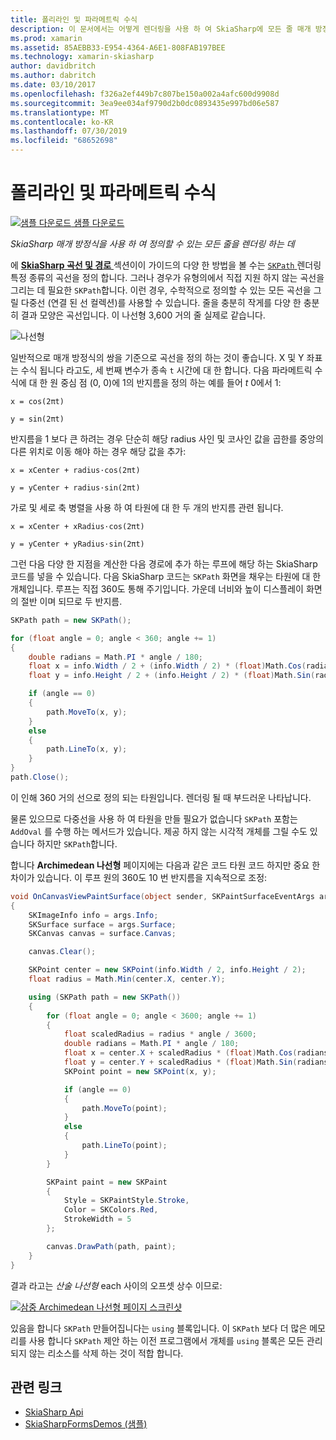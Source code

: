 ```yaml
---
title: 폴리라인 및 파라메트릭 수식
description: 이 문서에서는 어떻게 렌더링을 사용 하 여 SkiaSharp에 모든 줄 매개 방정식을 사용 하 여 정의할 수 있습니다 하 고 샘플 코드를 사용 하 여이 보여 줍니다.
ms.prod: xamarin
ms.assetid: 85AEBB33-E954-4364-A6E1-808FAB197BEE
ms.technology: xamarin-skiasharp
author: davidbritch
ms.author: dabritch
ms.date: 03/10/2017
ms.openlocfilehash: f326a2ef449b7c807be150a002a4afc600d9908d
ms.sourcegitcommit: 3ea9ee034af9790d2b0dc0893435e997bd06e587
ms.translationtype: MT
ms.contentlocale: ko-KR
ms.lasthandoff: 07/30/2019
ms.locfileid: "68652698"
---
```

# <a name="polylines-and-parametric-equations"></a>폴리라인 및 파라메트릭 수식

[![샘플 다운로드](~/media/shared/download.png) 샘플 다운로드](https://docs.microsoft.com/samples/xamarin/xamarin-forms-samples/skiasharpforms-demos)

_SkiaSharp 매개 방정식을 사용 하 여 정의할 수 있는 모든 줄을 렌더링 하는 데_

에 [ **SkiaSharp 곡선 및 경로** ](../curves/index.md) 섹션이이 가이드의 다양 한 방법을 볼 수는 [ `SKPath` ](xref:SkiaSharp.SKPath) 렌더링 특정 종류의 곡선을 정의 합니다. 그러나 경우가 유형의에서 직접 지원 하지 않는 곡선을 그리는 데 필요한 `SKPath`합니다. 이런 경우, 수학적으로 정의할 수 있는 모든 곡선을 그릴 다중선 (연결 된 선 컬렉션)를 사용할 수 있습니다. 줄을 충분히 작게를 다양 한 충분히 결과 모양은 곡선입니다. 이 나선형 3,600 거의 줄 실제로 같습니다.

![](polylines-images/spiralexample.png "나선형")

일반적으로 매개 방정식의 쌍을 기준으로 곡선을 정의 하는 것이 좋습니다. X 및 Y 좌표는 수식 됩니다 라고도, 세 번째 변수가 종속 `t` 시간에 대 한 합니다. 다음 파라메트릭 수식에 대 한 원 중심 점 (0, 0)에 1의 반지름을 정의 하는 예를 들어 *t* 0에서 1:

`x = cos(2πt)`

`y = sin(2πt)`

 반지름을 1 보다 큰 하려는 경우 단순히 해당 radius 사인 및 코사인 값을 곱한를 중앙의 다른 위치로 이동 해야 하는 경우 해당 값을 추가:

`x = xCenter + radius·cos(2πt)`

`y = yCenter + radius·sin(2πt)`

가로 및 세로 축 병렬을 사용 하 여 타원에 대 한 두 개의 반지름 관련 됩니다.

`x = xCenter + xRadius·cos(2πt)`

`y = yCenter + yRadius·sin(2πt)`

그런 다음 다양 한 지점을 계산한 다음 경로에 추가 하는 루프에 해당 하는 SkiaSharp 코드를 넣을 수 있습니다. 다음 SkiaSharp 코드는 `SKPath` 화면을 채우는 타원에 대 한 개체입니다. 루프는 직접 360도 통해 주기입니다. 가운데 너비와 높이 디스플레이 화면의 절반 이며 되므로 두 반지름.

```csharp
SKPath path = new SKPath();

for (float angle = 0; angle < 360; angle += 1)
{
    double radians = Math.PI * angle / 180;
    float x = info.Width / 2 + (info.Width / 2) * (float)Math.Cos(radians);
    float y = info.Height / 2 + (info.Height / 2) * (float)Math.Sin(radians);

    if (angle == 0)
    {
        path.MoveTo(x, y);
    }
    else
    {
        path.LineTo(x, y);
    }
}
path.Close();
```

이 인해 360 거의 선으로 정의 되는 타원입니다. 렌더링 될 때 부드러운 나타납니다.

물론 있으므로 다중선을 사용 하 여 타원을 만들 필요가 없습니다 `SKPath` 포함는 `AddOval` 를 수행 하는 메서드가 있습니다. 제공 하지 않는 시각적 개체를 그릴 수도 있습니다 하지만 `SKPath`합니다.

합니다 **Archimedean 나선형** 페이지에는 다음과 같은 코드 타원 코드 하지만 중요 한 차이가 있습니다. 이 루프 원의 360도 10 번 반지름을 지속적으로 조정:

```csharp
void OnCanvasViewPaintSurface(object sender, SKPaintSurfaceEventArgs args)
{
    SKImageInfo info = args.Info;
    SKSurface surface = args.Surface;
    SKCanvas canvas = surface.Canvas;

    canvas.Clear();

    SKPoint center = new SKPoint(info.Width / 2, info.Height / 2);
    float radius = Math.Min(center.X, center.Y);

    using (SKPath path = new SKPath())
    {
        for (float angle = 0; angle < 3600; angle += 1)
        {
            float scaledRadius = radius * angle / 3600;
            double radians = Math.PI * angle / 180;
            float x = center.X + scaledRadius * (float)Math.Cos(radians);
            float y = center.Y + scaledRadius * (float)Math.Sin(radians);
            SKPoint point = new SKPoint(x, y);

            if (angle == 0)
            {
                path.MoveTo(point);
            }
            else
            {
                path.LineTo(point);
            }
        }

        SKPaint paint = new SKPaint
        {
            Style = SKPaintStyle.Stroke,
            Color = SKColors.Red,
            StrokeWidth = 5
        };

        canvas.DrawPath(path, paint);
    }
}
```

결과 라고는 *산술 나선형* each 사이의 오프셋 상수 이므로:

[![](polylines-images/archimedeanspiral-small.png "삼중 Archimedean 나선형 페이지 스크린샷")](polylines-images/archimedeanspiral-large.png#lightbox "삼중 Archimedean 나선형 페이지 스크린샷")

있음을 합니다 `SKPath` 만들어집니다는 `using` 블록입니다. 이 `SKPath` 보다 더 많은 메모리를 사용 합니다 `SKPath` 제안 하는 이전 프로그램에서 개체를 `using` 블록은 모든 관리 되지 않는 리소스를 삭제 하는 것이 적합 합니다.


## <a name="related-links"></a>관련 링크

- [SkiaSharp Api](https://docs.microsoft.com/dotnet/api/skiasharp)
- [SkiaSharpFormsDemos (샘플)](https://docs.microsoft.com/samples/xamarin/xamarin-forms-samples/skiasharpforms-demos)
